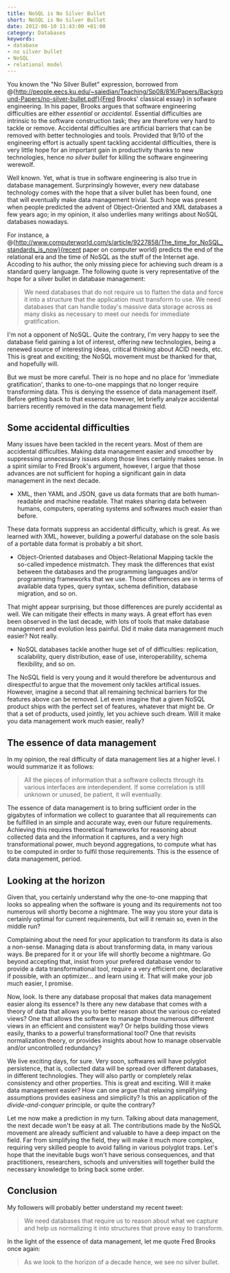 ```yaml
--- 
title: NoSQL is No Silver Bullet
short: NoSQL is No Silver Bullet
date: 2012-06-10 11:43:00 +01:00
category: Databases
keywords: 
- database
- no silver bullet
- NoSQL
- relational model
---
```

You known the "No Silver Bullet" expression, borrowed from @{http://people.eecs.ku.edu/~saiedian/Teaching/Sp08/816/Papers/Background-Papers/no-silver-bullet.pdf}{Fred Brooks' classical essay} in sofware engineering. In his paper, Brooks argues that software engineering difficulties are either _essential_ or _accidental_. Essential difficulties are intrinsic to the software construction task; they are therefore very hard to tackle or remove. Accidental difficulties are artificial barriers that can be removed with better technologies and tools. Provided that 9/10 of the engineering effort is actually spent tackling accidental difficulties, there is very little hope for an important gain in productivity thanks to new technologies, hence _no silver bullet_ for killing the software engineering werewolf.

Well known. Yet, what is true in software engineering is also true in database management. Surprinsingly however, every new database technology comes with the hope that a silver bullet has been found, one that will eventually make data management trivial. Such hope was present when people predicted the advent of Object-Oriented and XML databases a few years ago; in my opinion, it also underlies many writings about NoSQL databases nowadays.

For instance, a @{http://www.computerworld.com/s/article/9227858/The_time_for_NoSQL_standards_is_now}{recent paper on computer world} predicts the end of the relational era and the time of NoSQL as the stuff of the Internet age. Accoding to his author, the only missing piece for achieving such dream is a standard query language. The following quote is very representative of the hope for a silver bullet in database management:

> We need databases that do not require us to flatten the data and force it into a structure that the application must transform to use. We need databases that can handle today's massive data storage across as many disks as necessary to meet our needs for immediate gratification.

I'm not a opponent of NoSQL. Quite the contrary, I'm very happy to see the database field gaining a lot of interest, offering new technologies, being a renewed source of interesting ideas, critical thinking about ACID needs, etc. This is great and exciting; the NoSQL movement must be thanked for that, and hopefully will.

But we must be more careful. Their is no hope and no place for 'immediate gratification', thanks to one-to-one mappings that no longer require transforming data. This is denying the essence of data management itself. Before getting back to that essence however, let briefly analyze accidental barriers recently removed in the data management field.

## Some accidental difficulties

Many issues have been tackled in the recent years. Most of them are accidental difficulties. Making data management easier and smoother by suppressing unnecessary issues along those lines certainly makes sense. In a spirit similar to Fred Brook's argument, however, I argue that those advances are not sufficient for hoping a significant gain in data management in the next decade.

* XML, then YAML and JSON, gave us data formats that are both human-readable and machine readable. That makes sharing data between humans, computers, operating systems and softwares much easier than before. 

These data formats suppress an accidental difficulty, which is great. As we learned with XML, however, building a powerful database on the sole basis of a portable data format is probably a bit short.

* Object-Oriented databases and Object-Relational Mapping tackle the so-called impedence mistmatch. They mask the differences that exist between the databases and the programming languages and/or programming frameworks that we use. Those differences are in terms of available data types, query syntax, schema definition, database migration, and so on.

That might appear surprising, but those differences are purely accidental as well. We can mitigate their effects in many ways. A great effort has even been observed in the last decade, with lots of tools that make database management and evolution less painful. Did it make data management much easier? Not really.

* NoSQL databases tackle another huge set of of difficulties: replication, scalability, query distribution, ease of use, interoperability, schema flexibility, and so on.

The NoSQL field is very young and it would therefore be adventurous and direspectful to argue that the movement only tackles artifical issues. However, imagine a second that all remaining technical barriers for the features above can be removed. Let even imagine that a given NoSQL product ships with the perfect set of features, whatever that might be. Or that a set of products, used jointly, let you achieve such dream. Will it make you data management work much easier, really?

## The essence of data management

In my opinion, the real difficulty of data management lies at a higher level. I would summarize it as follows:

> All the pieces of information that a software collects through its various interfaces are interdependent. If some correlation is still unknown or unused, be patient, it will eventually.

The essence of data management is to bring sufficient order in the gigabytes of information we collect to guarantee that all requirements can be fulfilled in an simple and accurate way, even our future requirements. Achieving this requires theoretical frameworks for reasoning about collected data and the information it captures, and a very high transformational power, much beyond aggregations, to compute what has to be computed in order to fulfil those requirements. This is the essence of data management, period.

## Looking at the horizon

Given that, you certainly understand why the one-to-one mapping that looks so appealing when the software is young and its requirements not too numerous will shortly become a nightmare. The way you store your data is certainly optimal for current requirements, but will it remain so, even in the middle run?

Complaining about the need for your application to transform its data is also a non-sense. Managing data *is* about transforming data, in many various ways. Be prepared for it or your life will shortly become a nightmare. Go beyond accepting that, insist from your prefered database vendor to provide a data transformational tool, require a very efficient one, declarative if possible, with an optimizer... and learn using it. That will make your job much easier, I promise.

Now, look. Is there any database proposal that makes data management easier along its essence? Is there any new database that comes with a theory of data that allows you to better reason about the various co-related views? One that allows the software to manage those numerous different views in an efficient and consistent way? Or helps building those views easily, thanks to a powerful transformational tool? One that revisits normalization theory, or provides insights about how to manage observable and/or uncontrolled redundancy?

We live exciting days, for sure. Very soon, softwares will have polyglot persistence, that is, collected data will be spread over different databases, in different technologies. They will also partly or completely relax consistency and other properties. This is great and exciting. Will it make data management easier? How can one argue that relaxing simplifying assumptions provides easiness and simplicity? Is this an application of the *divide-and-conquer* principle, or quite the contrary?

Let me now make a prediction in my turn. Talking about data management, the next decade won't be easy at all. The contributions made by the NoSQL movement are already sufficient and valuable to have a deep impact on the field. Far from simplifying the field, they will make it much more complex, requiring very skilled people to avoid falling in various polyglot traps. Let's hope that the inevitable bugs won't have serious consequences, and that practitioners, researchers, schools and universities will together build the necessary knowledge to bring back some order.

## Conclusion

My followers will probably better understand my recent tweet:

> We need databases that require us to reason about what we capture and help us normalizing it into structures that prove easy to transform.

In the light of the essence of data management, let me quote Fred Brooks once again:

> As we look to the horizon of a decade hence, we see no silver bullet. 

